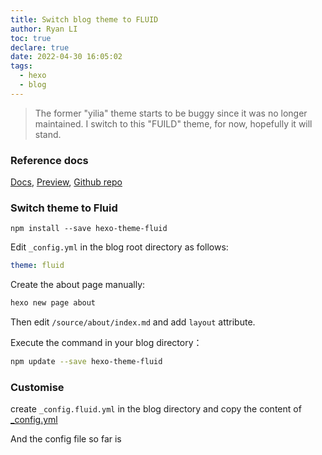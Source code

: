 ```yaml
---
title: Switch blog theme to FLUID
author: Ryan LI
toc: true
declare: true
date: 2022-04-30 16:05:02
tags:
  - hexo
  - blog
---
```


> The former "yilia" theme starts to be buggy since it was no longer maintained. I switch to this "FUILD" theme, for now, hopefully it will stand.

<!-- more -->

### Reference docs

[Docs](https://hexo.fluid-dev.com/docs/en/), [Preview](https://hexo.fluid-dev.com/posts/fluid-hitokoto/), [Github repo](https://github.com/fluid-dev/hexo-theme-fluid)

### Switch theme to Fluid

```shell
npm install --save hexo-theme-fluid
```

Edit `_config.yml` in the blog root directory as follows:

```yaml
theme: fluid
```

Create the about page manually:

```bash
hexo new page about
```

Then edit `/source/about/index.md` and add `layout` attribute.

Execute the command in your blog directory：

```bash
npm update --save hexo-theme-fluid
```

### Customise

create `_config.fluid.yml` in the blog directory and copy the content of [_config.yml](https://github.com/fluid-dev/hexo-theme-fluid/blob/master/_config.yml)

And the config file so far is 
